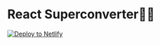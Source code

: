 # React Superconverter
[![Deploy to Netlify](https://github.com/appoung/superconverter/actions/workflows/deploy-netlify.yml/badge.svg)](https://github.com/appoung/superconverter/actions/workflows/deploy-netlify.yml)
